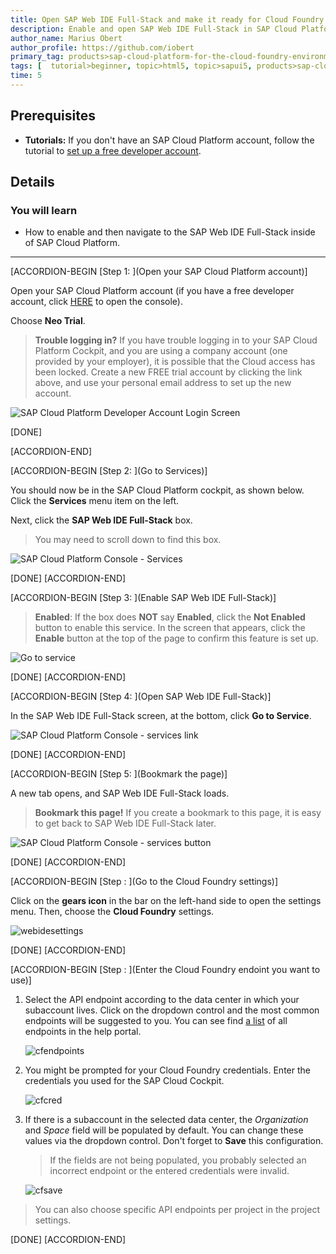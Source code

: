 ```yaml
---
title: Open SAP Web IDE Full-Stack and make it ready for Cloud Foundry Development
description: Enable and open SAP Web IDE Full-Stack in SAP Cloud Platform. Configure the CF API endpoint to deploy.
author_name: Marius Obert
author_profile: https://github.com/iobert
primary_tag: products>sap-cloud-platform-for-the-cloud-foundry-environment
tags: [  tutorial>beginner, topic>html5, topic>sapui5, products>sap-cloud-platform ]
time: 5
---
```

## Prerequisites  
- **Tutorials:** If you don't have an SAP Cloud Platform account, follow the tutorial to [set up a free developer account](hcp-create-trial-account).

## Details
### You will learn  
  - How to enable and then navigate to the SAP Web IDE Full-Stack inside of SAP Cloud Platform.


---

[ACCORDION-BEGIN [Step 1: ](Open your SAP Cloud Platform account)]

Open your SAP Cloud Platform account (if you have a free developer account, click [HERE](https://account.hanatrial.ondemand.com/) to open the console).

Choose **Neo Trial**.

>**Trouble logging in?** If you have trouble logging in to your SAP Cloud Platform Cockpit, and you are using a company account (one provided by your employer), it is possible that the Cloud access has been locked.  Create a new FREE trial account by clicking the link above, and use your personal email address to set up the new account.

![SAP Cloud Platform Developer Account Login Screen](login_screen.png)

[DONE]

[ACCORDION-END]

[ACCORDION-BEGIN [Step 2: ](Go to Services)]

You should now be in the SAP Cloud Platform cockpit, as shown below.  Click the **Services** menu item on the left.

Next, click the **SAP Web IDE Full-Stack** box.  

>You may need to scroll down to find this box.

![SAP Cloud Platform Console - Services](service_web_ide.png)

[DONE]
[ACCORDION-END]

[ACCORDION-BEGIN [Step 3: ](Enable SAP Web IDE Full-Stack)]



>**Enabled**: If the box does **NOT** say **Enabled**, click the **Not Enabled** button to enable this service.  In the screen that appears, click the **Enable** button at the top of the page to confirm this feature is set up.

![Go to service](enable-service.png)

[DONE]
[ACCORDION-END]

[ACCORDION-BEGIN [Step 4: ](Open SAP Web IDE Full-Stack)]

In the SAP Web IDE Full-Stack screen, at the bottom, click **Go to Service**.  

![SAP Cloud Platform Console - services link](services_link.png)

[DONE]
[ACCORDION-END]

[ACCORDION-BEGIN [Step 5: ](Bookmark the page)]

A new tab opens, and SAP Web IDE Full-Stack loads.

>**Bookmark this page!**  If you create a bookmark to this page, it is easy to get back to SAP Web IDE Full-Stack later.

![SAP Cloud Platform Console - services button](web_ide_start_screen.png)

[DONE]
[ACCORDION-END]

[ACCORDION-BEGIN [Step : ](Go to the Cloud Foundry settings)]

Click on the **gears icon** in the bar on the left-hand side to open the settings menu. Then, choose the **Cloud Foundry** settings.

![webidesettings](cfconfig.png)

[DONE]
[ACCORDION-END]

[ACCORDION-BEGIN [Step : ](Enter the Cloud Foundry endoint you want to use)]

1. Select the API endpoint according to the data center in which your subaccount lives. Click on the dropdown control and the most common endpoints will be suggested to you. You can see find [a list](https://help.sap.com/viewer/65de2977205c403bbc107264b8eccf4b/Cloud/en-US/350356d1dc314d3199dca15bd2ab9b0e.html?platform=hootsuite) of all endpoints in the help portal.

    ![cfendpoints](cfendpoints.png)

2. You might be prompted for your Cloud Foundry credentials. Enter the credentials you used for the SAP Cloud Cockpit.

    ![cfcred](cfcred.png)

3. If there is a subaccount in the selected data center, the *Organization* and *Space* field will be populated by default. You can change these values via the dropdown control. Don't forget to **Save** this configuration.

    > If the fields are not being populated, you probably selected an incorrect endpoint or the entered credentials were invalid.

    ![cfsave](cfsave.png)

> You can also choose specific API endpoints per project in the project settings.

[DONE]
[ACCORDION-END]

